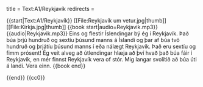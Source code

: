 title = Text:A1/Reykjavík
redirects =
>>>>

{{start|Text:A1/Reykjavík}}
<level a1/>
[[File:Reykjavík um vetur.jpg|thumb]]
[[File:Kirkja.jpg|thumb]]
{{book start|audio=Reykjavik.mp3}}
{{audio|Reykjavik.mp3}}
Eins og flestir Íslendingar bý ég í Reykjavík. 
Það búa þrjú hundruð og sextíu þúsund manns á Íslandi og þar af búa tvö hundruð og þrjátíu þúsund manns í eða nálægt Reykjavík. 
Það eru sextíu og fimm prósent!
Ég veit alveg að útlendingar hlæja að því hvað það búa fáir í Reykjavík,
en mér finnst Reykjavík vera of stór.
Mig langar svolítið að búa úti á landi.
Vera einn.
{{book end}}

{{end}}
<noinclude>{{cc0}}</noinclude>